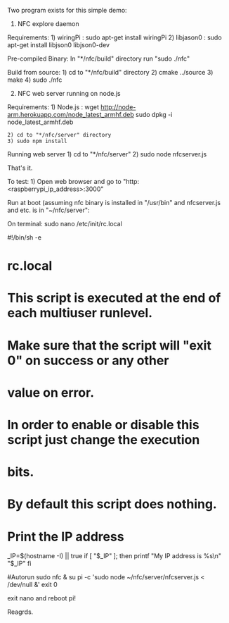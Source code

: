 Two program exists for this simple demo:


1) NFC explore daemon

Requirements:
	1) wiringPi  : sudo apt-get install wiringPi
	2) libjason0 : sudo apt-get install libjson0 libjson0-dev

Pre-compiled Binary:
	In "*/nfc/build" directory run "sudo ./nfc"
	
Build from source:
	1) cd to "*/nfc/build" directory
	2) cmake ../source
	3) make
	4) sudo ./nfc

2) NFC web server running on node.js

Requirements:
	1) Node.js : wget http://node-arm.herokuapp.com/node_latest_armhf.deb 
		     sudo dpkg -i node_latest_armhf.deb

	2) cd to "*/nfc/server" directory
	3) sudo npm install

Running web server
	1) cd to "*/nfc/server"
	2) sudo node nfcserver.js

That's it.


To test:
	1) Open web browser and go to "http:<raspberrypi_ip_address>:3000"


Run at boot (assuming nfc binary is installed in "/usr/bin" and nfcserver.js and etc. is in "~/nfc/server":

On terminal:
	sudo nano /etc/init/rc.local


#!/bin/sh -e
#
# rc.local
#
# This script is executed at the end of each multiuser runlevel.
# Make sure that the script will "exit 0" on success or any other
# value on error.
#
# In order to enable or disable this script just change the execution
# bits.
#
# By default this script does nothing.

# Print the IP address
_IP=$(hostname -I) || true
if [ "$_IP" ]; then
  printf "My IP address is %s\n" "$_IP"
fi

#Autorun
sudo nfc &
su pi -c 'sudo node ~/nfc/server/nfcserver.js < /dev/null  &'
exit 0

exit nano and reboot pi!

Reagrds.	

